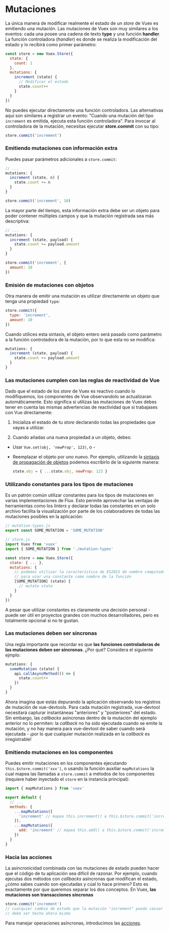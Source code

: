# Mutaciones

La única manera de modificar realmente el estado de un _store_ de Vuex es emitiendo una mutación. Las mutaciones de Vuex son muy similares a los eventos: cada una posee una cadena de texto **type** y una función **handler**. La función controladora (_handler_) es donde se realiza la modificación del estado y lo recibirá como primer parámetro:

``` js
const store = new Vuex.Store({
  state: {
    count: 1
  },
  mutations: {
    increment (state) {
      // Modificar el estado
      state.count++
    }
  }
})
```

No puedes ejecutar directamente una función controladora. Las alternativas aquí son similares a registrar un evento: "Cuando una mutación del tipo `increment` es emitida, ejecuta esta función controladora". Para invocar al controladora de la mutación, necesitas ejecutar **store.commit** con su tipo:

``` js
store.commit('increment')
```

### Emitiendo mutaciones con información extra

Puedes pasar parámetros adicionales a `store.commit`:

``` js
// ...
mutations: {
  increment (state, n) {
    state.count += n
  }
}
```
``` js
store.commit('increment', 10)
```

La mayor parte del tiempo, esta información extra debe ser un objeto para poder contener múltiples campos y que la mutación registrada sea más descriptiva:

``` js
// ...
mutations: {
  increment (state, payload) {
    state.count += payload.amount
  }
}
```
``` js
store.commit('increment', {
  amount: 10
})
```

### Emisión de mutaciones con objetos

Otra manera de emitir una mutación es utilizar directamente un objeto que tenga una propiedad `type`:

``` js
store.commit({
  type: 'increment',
  amount: 10
})
```

Cuando utilices esta sintaxis, el objeto entero será pasado como parámetro a la función controladora de la mutación, por lo que esta no se modifica:

``` js
mutations: {
  increment (state, payload) {
    state.count += payload.amount
  }
}
```

### Las mutaciones cumplen con las reglas de reactividad de Vue

Dado que el estado de los _store_ de Vuex es reactivo cuando lo modifiquemos, los componentes de Vue observandolo se actualizaran automáticamente. Esto significa si utilizas las mutaciones de Vuex debes tener en cuenta las mismas advertencias de reactividad que si trabajases con Vue directamente:

1. Inicializa el estado de tu _store_ declarando todas las propiedades que vayas a utilizar.

2. Cuando añadas una nueva propiedad a un objeto, debes:

  - Usar `Vue.set(obj, 'newProp', 123)`, o -

  - Reemplazar el objeto por uno nuevo. Por ejemplo, utilizando la [sintaxis de propagación de objetos](https://github.com/sebmarkbage/ecmascript-rest-spread) podemos escribirlo de la siguiente manera:

    ``` js
    state.obj = { ...state.obj, newProp: 123 }
    ```

### Utilizando constantes para los tipos de mutaciones

Es un patrón común utilizar constantes para los tipos de mutaciones en varias implementaciones de Flux. Esto permite aprovechar las ventajas de herramientas como los _linters_ y declarar todas las constantes en un solo archivo facilita la visualización por parte de los colaboradores de todas las mutaciones posibles en la aplicación:

``` js
// mutation-types.js
export const SOME_MUTATION = 'SOME_MUTATION'
```

``` js
// store.js
import Vuex from 'vuex'
import { SOME_MUTATION } from './mutation-types'

const store = new Vuex.Store({
  state: { ... },
  mutations: {
    // podemos utilizar la característica de ES2015 de nombre computado
    // para usar una constante como nombre de la función
    [SOME_MUTATION] (state) {
      // mutate state
    }
  }
})
```

A pesar que utilizar constantes es claramente una decisión personal - puede ser útil en proyectos grandes con muchos desarrolladores, pero es totalmente opcional si no te gustan.

### Las mutaciones deben ser síncronas

Una regla importante que recordar es que **las funciones controladoras de las mutaciones deben ser síncronas**. ¿Por qué? Considera el siguiente ejmplo:

``` js
mutations: {
  someMutation (state) {
    api.callAsyncMethod(() => {
      state.count++
    })
  }
}
```

Ahora imagina que estás depurando la aplicación observando los registros de mutación de vue-devtools. Para cada mutación registrada, vue-devtool necesitará capturar instantáneas "anteriores" y "posteriores" del estado. Sin embargo, las _callbacks_ asíncronas dentro de la mutación del ejemplo anterior no lo permiten: la _callback_ no ha sido ejecutada cuando se emite la mutación, y no hay manera para vue-devtool de saber cuando será ejecutada - ¡por lo que cualquier mutación realizada en la _callback_ es irregistrable!

### Emitiendo mutaciones en los componentes

Puedes emitir mutaciones en los componentes ejecutando `this.$store.commit('xxx')`, o usando la función auxiliar `mapMutations` la cual mapea las llamadas a `store.commit` a métodos de los componentes (requiere haber inyectado el `store` en la instancia principal):

``` js
import { mapMutations } from 'vuex'

export default {
  // ...
  methods: {
    ...mapMutations([
      'increment' // mapea this.increment() a this.$store.commit('increment')
    ]),
    ...mapMutations({
      add: 'increment' // mapea this.add() a this.$store.commit('increment')
    })
  }
}
```

### Hacia las acciones

La asincronicidad combinada con las mutaciones de estado pueden hacer que el código de tu aplicación sea difícil de razonar. Por ejemplo, cuando ejecutas dos métodos con _callbacks_ asíncronas que modifican el estado, ¿cómo sabes cuando son ejecutadas y cúal lo hace primero? Esto es exactamente por que queremos separar los dos conceptos. En Vuex, **las mutaciones son transacciones síncronas**

``` js
store.commit('increment')
// cualquier cambio de estado que la mutación "increment" pueda causar
// debe ser hecha ahora mismo
```

Para manejar operaciones asíncronas, introducimos las [acciones](actions.md).
